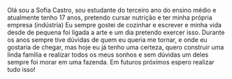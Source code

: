 Olá sou a Sofia Castro, sou estudante do terceiro ano do ensino médio e atualmente tenho 17 anos, pretendo cursar nutrição e ter minha própria empresa (indústria)
Eu sempre gostei de cozinhar e escrever e minha vida desde de pequena foi ligada a arte e um dia pretendo exercer isso. 
Durante os anos sempre tive dúvidas de quem eu queria me tornar, e onde eu gostaria de chegar, mas hoje eu já tenho uma certeza, quero construir uma linda família e realizar todos os meus sonhos e sem dúvidas um deles sempre foi morar em uma fazenda. 
Em futuros próximos espero realizar tudo isso! 
